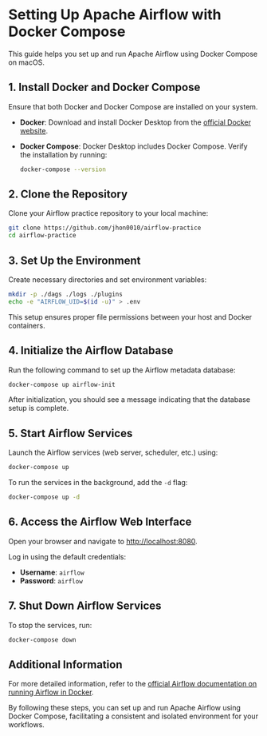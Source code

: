 
# Setting Up Apache Airflow with Docker Compose

This guide helps you set up and run Apache Airflow using Docker Compose on macOS.

## 1. Install Docker and Docker Compose

Ensure that both Docker and Docker Compose are installed on your system.

- **Docker**: Download and install Docker Desktop from the [official Docker website](https://www.docker.com/products/docker-desktop).
- **Docker Compose**: Docker Desktop includes Docker Compose. Verify the installation by running:

  ```bash
  docker-compose --version
  ```

## 2. Clone the Repository

Clone your Airflow practice repository to your local machine:

```bash
git clone https://github.com/jhon0010/airflow-practice
cd airflow-practice
```

## 3. Set Up the Environment

Create necessary directories and set environment variables:

```bash
mkdir -p ./dags ./logs ./plugins
echo -e "AIRFLOW_UID=$(id -u)" > .env
```

This setup ensures proper file permissions between your host and Docker containers.

## 4. Initialize the Airflow Database

Run the following command to set up the Airflow metadata database:

```bash
docker-compose up airflow-init
```

After initialization, you should see a message indicating that the database setup is complete.

## 5. Start Airflow Services

Launch the Airflow services (web server, scheduler, etc.) using:

```bash
docker-compose up
```

To run the services in the background, add the `-d` flag:

```bash
docker-compose up -d
```

## 6. Access the Airflow Web Interface

Open your browser and navigate to [http://localhost:8080](http://localhost:8080).

Log in using the default credentials:

- **Username**: `airflow`
- **Password**: `airflow`

## 7. Shut Down Airflow Services

To stop the services, run:

```bash
docker-compose down
```

## Additional Information

For more detailed information, refer to the [official Airflow documentation on running Airflow in Docker](https://airflow.apache.org/docs/apache-airflow/stable/howto/docker-compose/index.html).

By following these steps, you can set up and run Apache Airflow using Docker Compose, facilitating a consistent and isolated environment for your workflows.
